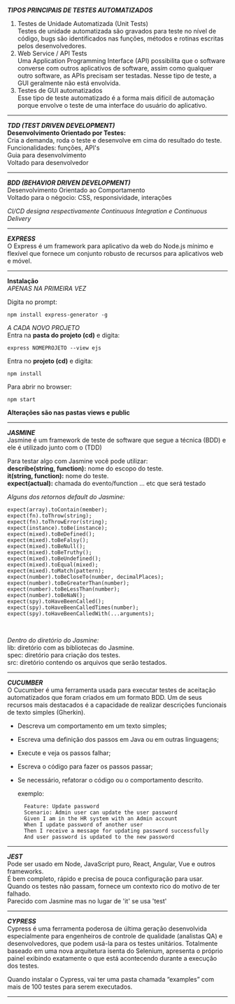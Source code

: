***TIPOS PRINCIPAIS DE TESTES AUTOMATIZADOS***<br>
1. Testes de Unidade Automatizada (Unit Tests)<br>
Testes de unidade automatizada são gravados para teste no nível de código, bugs são identificados nas funções, métodos e rotinas escritas pelos desenvolvedores.<br>
1. Web Service / API Tests<br>
Uma Application Programming Interface (API) possibilita que o software converse com outros aplicativos de software, assim como qualquer outro software, as APIs precisam ser testadas. Nesse tipo de teste, a GUI geralmente não está envolvida.<br />
3. Testes de GUI automatizados<br>
Esse tipo de teste automatizado é a forma mais difícil de automação porque envolve o teste de uma interface do usuário do aplicativo.<br>

---
***TDD (TEST DRIVEN DEVELOPMENT)***<br>
**Desenvolvimento Orientado por Testes:** <br>
Cria a demanda, roda o teste e desenvolve em cima do resultado do teste.<br>
Funcionalidades: funções, API's<br>
Guia para desenvolvimento<br>
Voltado para desenvolvedor<br>

---
***BDD (BEHAVIOR DRIVEN DEVELOPMENT)***<br>
Desenvolvimento Orientado ao Comportamento<br>
Voltado para o négocio: CSS, responsividade, interações<br>

*CI/CD designa respectivamente Continuous Integration e Continuous Delivery* <br>

---
***EXPRESS***<br>
O Express é um framework para aplicativo da web do Node.js mínimo e flexível que fornece um conjunto robusto de recursos para aplicativos web e móvel.<br>

---
**Instalação**<br>
*APENAS NA PRIMEIRA VEZ*<br>

Digita no prompt: 

    npm install express-generator -g

*A CADA NOVO PROJETO*<br>
Entra na **pasta do projeto (cd)** e digita:

    express NOMEPROJETO --view ejs

Entra no **projeto (cd)** e digita:

    npm install

Para abrir no browser: 

    npm start


**Alterações são nas pastas views e public**

---
***JASMINE***<br>
 Jasmine é um framework de teste de software que segue a técnica (BDD) e ele é utilizado junto com o (TDD)<br>

Para testar algo com Jasmine você pode utilizar: <br>
**describe(string, function):** nome do escopo do teste.<br>
**it(string, function):** nome do teste.<br>
**expect(actual):** chamada do evento/function … etc que será testado
<br />

*Alguns dos retornos default do Jasmine:*

    expect(array).toContain(member);
    expect(fn).toThrow(string);
    expect(fn).toThrowError(string);
    expect(instance).toBe(instance);
    expect(mixed).toBeDefined();
    expect(mixed).toBeFalsy();
    expect(mixed).toBeNull();
    expect(mixed).toBeTruthy();
    expect(mixed).toBeUndefined();
    expect(mixed).toEqual(mixed);
    expect(mixed).toMatch(pattern);
    expect(number).toBeCloseTo(number, decimalPlaces);
    expect(number).toBeGreaterThan(number);
    expect(number).toBeLessThan(number);
    expect(number).toBeNaN();
    expect(spy).toHaveBeenCalled();
    expect(spy).toHaveBeenCalledTimes(number);
    expect(spy).toHaveBeenCalledWith(...arguments);

<br />

*Dentro do diretório do Jasmine:*<br>
lib: diretório com as bibliotecas do Jasmine.<br>
spec: diretório para criação dos testes.<br>
src: diretório contendo os arquivos que serão testados.<br>

---
***CUCUMBER***<br>
O Cucumber é uma ferramenta usada para executar testes de aceitação automatizados que foram criados em um formato BDD. Um de seus recursos mais destacados é a capacidade de realizar descrições funcionais de texto simples (Gherkin).
- Descreva um comportamento em um texto simples;
- Escreva uma definição dos passos em Java ou em outras linguagens;
- Execute e veja os passos falhar;
- Escreva o código para fazer os passos passar;
- Se necessário, refatorar o código ou o comportamento descrito.


    exemplo:

        Feature: Update password
        Scenario: Admin user can update the user password
        Given I am in the HR system with an Admin account
        When I update password of another user
        Then I receive a message for updating password successfully
        And user password is updated to the new password

---
***JEST***<br>
Pode ser usado em Node, JavaScript puro, React, Angular, Vue e outros frameworks.<br>
É bem completo, rápido e precisa de pouca configuração para usar. Quando os testes não passam, fornece um contexto rico do motivo de ter falhado.<br>
Parecido com Jasmine mas no lugar de 'it' se usa 'test'<br>

---
***CYPRESS***<br>
Cypress é uma ferramenta poderosa de última geração desenvolvida especialmente para engenheiros de controle de qualidade (analistas QA) e desenvolvedores, que podem usá-la para os testes unitários. Totalmente baseado em uma nova arquitetura isenta do Selenium, apresenta o próprio painel exibindo exatamente o que está acontecendo durante a execução dos testes. <br>

Quando instalar o Cypress, vai ter uma pasta chamada “examples” com mais de 100 testes para serem executados.<br>

---

